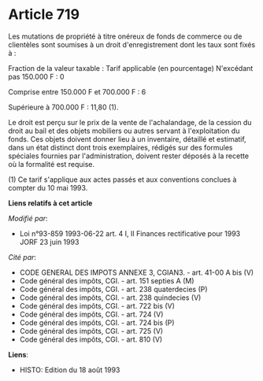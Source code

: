 # Article 719

Les mutations de propriété à titre onéreux de fonds de commerce ou de clientèles sont soumises à un droit d'enregistrement
dont les taux sont fixés à :

Fraction de la valeur taxable : Tarif applicable (en pourcentage)    N'excédant pas 150.000 F : 0

Comprise entre 150.000 F et 700.000 F : 6

Supérieure à 700.000 F : 11,80 (1).

Le droit est perçu sur le prix de la vente de l'achalandage, de la cession du droit au bail et des objets mobiliers ou autres
servant à l'exploitation du fonds. Ces objets doivent donner lieu à un inventaire, détaillé et estimatif, dans un état
distinct dont trois exemplaires, rédigés sur des formules spéciales fournies par l'administration, doivent rester déposés à
la recette où la formalité est requise.

(1) Ce tarif s'applique aux actes passés et aux conventions conclues à compter du 10 mai 1993.

**Liens relatifs à cet article**

_Modifié par_:

  - Loi n°93-859 1993-06-22 art. 4 I, II Finances rectificative pour 1993 JORF 23 juin 1993

_Cité par_:

  - CODE GENERAL DES IMPOTS ANNEXE 3, CGIAN3. - art. 41-00 A bis (V)
  - Code général des impôts, CGI. - art. 151 septies A (M)
  - Code général des impôts, CGI. - art. 238 quaterdecies (P)
  - Code général des impôts, CGI. - art. 238 quindecies (V)
  - Code général des impôts, CGI. - art. 722 bis (V)
  - Code général des impôts, CGI. - art. 724 (V)
  - Code général des impôts, CGI. - art. 724 bis (P)
  - Code général des impôts, CGI. - art. 725 (V)
  - Code général des impôts, CGI. - art. 810 (V)

**Liens**:

  - HISTO: Edition du 18 août 1993
